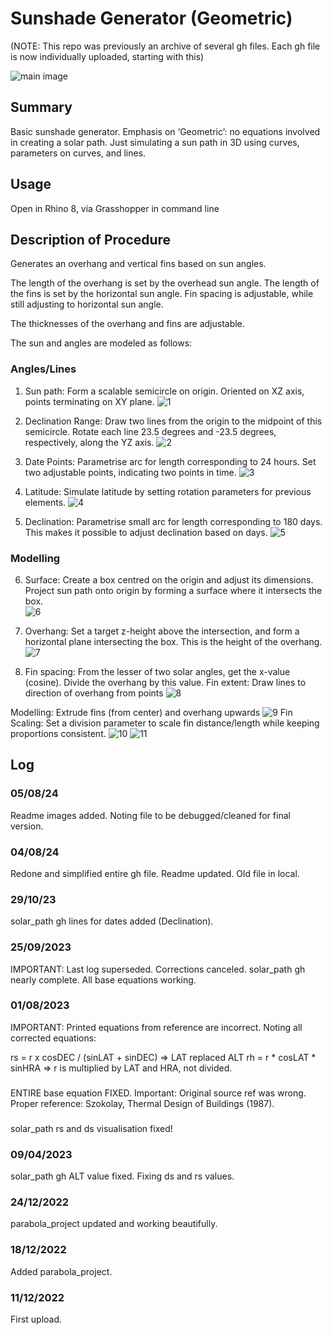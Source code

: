 # Sunshade Generator (Geometric)
(NOTE: This repo was previously an archive of several gh files.
Each gh file is now individually uploaded, starting with this)

![main image](./References/title%20page.jpg)

## Summary
Basic sunshade generator. 
Emphasis on ‘Geometric’: no equations involved in creating a solar path. 
Just simulating a sun path in 3D using curves, parameters on curves, and lines. 

## Usage
Open in Rhino 8, via Grasshopper in command line


## Description of Procedure 
Generates an overhang and vertical fins based on sun angles.

The length of the overhang is set by the overhead sun angle.
The length of the fins is set by the horizontal sun angle. 
Fin spacing is adjustable, while still adjusting to horizontal sun angle. 

The thicknesses of the overhang and fins are adjustable. 

The sun and angles are modeled as follows:

### Angles/Lines
1) Sun path: Form a scalable semicircle on origin. Oriented on XZ axis, points terminating on XY plane.
![1](./References/viewcap1.jpg)


2) Declination Range: Draw two lines from the origin to the midpoint of this semicircle. Rotate each line 23.5 degrees and -23.5 degrees, respectively, along the YZ axis.
![2](./References/viewcap2.jpg)

3) Date Points: Parametrise arc for length corresponding to 24 hours. Set two adjustable points, indicating two points in time.
![3](./References/viewcap3.jpg)

4) Latitude: Simulate latitude by setting rotation parameters for previous elements.
![4](./References/viewcap4.jpg)

5) Declination: Parametrise small arc for length corresponding to 180 days. This makes it possible to adjust declination based on days. 
![5](./References/viewcap5.jpg)

### Modelling

6) Surface: Create a box centred on the origin and adjust its dimensions. Project sun path onto origin by forming a surface where it intersects the box.  
![6](./References/viewcap6.jpg)

7) Overhang: Set a target z-height above the intersection, and form a horizontal plane intersecting the box. This is the height of the overhang.
![7](./References/viewcap7.jpg)

8) Fin spacing: From the lesser of two solar angles, get the x-value (cosine). Divide the overhang by this value. 
Fin extent: Draw lines to direction of overhang from points
![8](./References/viewcap8.jpg)

Modelling: Extrude fins (from center) and overhang upwards
![9](./References/viewcap9.jpg)
Fin Scaling: Set a division parameter to scale fin distance/length while keeping proportions consistent. 
![10](./References/viewcap10.jpg)
![11](./References/viewcap11.jpg)

## Log

### 05/08/24
Readme images added. Noting file to be debugged/cleaned for final version.

### 04/08/24
Redone and simplified entire gh file. Readme updated.
Old file in local.

### 29/10/23
solar_path gh lines for dates added (Declination).

### 25/09/2023
IMPORTANT: Last log superseded. Corrections canceled. 
solar_path gh nearly complete. All base equations working. 

### 01/08/2023
IMPORTANT: Printed equations from reference are incorrect. Noting all corrected equations:

rs = r x cosDEC / (sinLAT + sinDEC) => LAT replaced ALT
rh = r * cosLAT * sinHRA => r is multiplied by LAT and HRA, not divided. 

###
ENTIRE base equation FIXED. Important: Original source ref was wrong.
Proper reference: Szokolay, Thermal Design of Buildings (1987).

###
solar_path rs and ds visualisation fixed!

### 09/04/2023
solar_path gh ALT value fixed. Fixing ds and rs values. 

### 24/12/2022
parabola_project updated and working beautifully. 

### 18/12/2022
Added parabola_project.

### 11/12/2022
First upload.

